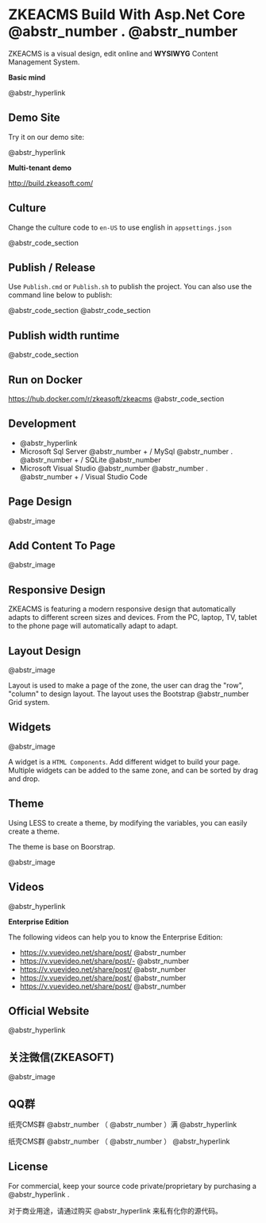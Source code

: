 ﻿# ZKEACMS Build With Asp.Net Core @abstr_number . @abstr_number 

ZKEACMS is a visual design, edit online and **WYSIWYG** Content Management System.

**Basic mind**

@abstr_hyperlink 

## Demo Site

Try it on our demo site:

@abstr_hyperlink 

**Multi-tenant demo**

http://build.zkeasoft.com/

## Culture

Change the culture code to `en-US` to use english in `appsettings.json`

@abstr_code_section 

## Publish / Release

Use `Publish.cmd` or `Publish.sh` to publish the project. You can also use the command line below to publish:

@abstr_code_section @abstr_code_section 

## Publish width runtime

@abstr_code_section 

## Run on Docker

https://hub.docker.com/r/zkeasoft/zkeacms @abstr_code_section 

## Development

  * @abstr_hyperlink 
  * Microsoft Sql Server @abstr_number + / MySql @abstr_number . @abstr_number + / SQLite @abstr_number 
  * Microsoft Visual Studio @abstr_number @abstr_number . @abstr_number + / Visual Studio Code



## Page Design

@abstr_image 

## Add Content To Page

@abstr_image 

## Responsive Design

ZKEACMS is featuring a modern responsive design that automatically adapts to different screen sizes and devices. From the PC, laptop, TV, tablet to the phone page will automatically adapt to adapt.

## Layout Design

@abstr_image 

Layout is used to make a page of the zone, the user can drag the "row", "column" to design layout. The layout uses the Bootstrap @abstr_number Grid system.

## Widgets

@abstr_image 

A widget is a `HTML Components`. Add different widget to build your page. Multiple widgets can be added to the same zone, and can be sorted by drag and drop. 

## Theme

Using LESS to create a theme, by modifying the variables, you can easily create a theme. 

The theme is base on Boorstrap.

@abstr_image 

## Videos

@abstr_hyperlink 

**Enterprise Edition**

The following videos can help you to know the Enterprise Edition:

  * https://v.vuevideo.net/share/post/ @abstr_number 
  * https://v.vuevideo.net/share/post/- @abstr_number 
  * https://v.vuevideo.net/share/post/ @abstr_number 
  * https://v.vuevideo.net/share/post/ @abstr_number 
  * https://v.vuevideo.net/share/post/ @abstr_number 



## Official Website

@abstr_hyperlink 

## 关注微信(ZKEASOFT)

@abstr_image 

## QQ群

纸壳CMS群 @abstr_number （ @abstr_number ）满 @abstr_hyperlink 

纸壳CMS群 @abstr_number （ @abstr_number ） @abstr_hyperlink 

## License

For commercial, keep your source code private/proprietary by purchasing a @abstr_hyperlink .

对于商业用途，请通过购买 @abstr_hyperlink 来私有化你的源代码。

